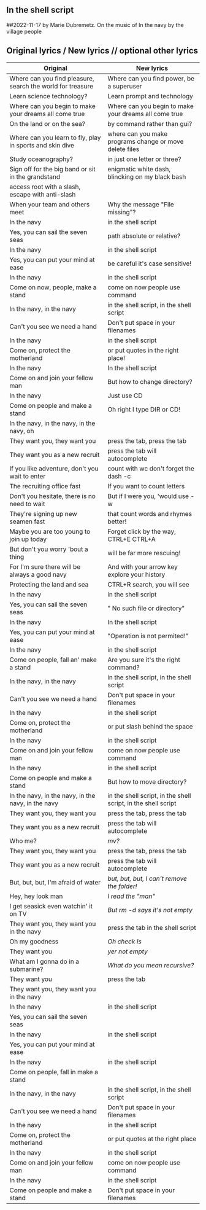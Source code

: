 ## In the shell script

##2022-11-17 by Marie Dubremetz. On the music of In the navy by the village people

## Original lyrics / New lyrics // optional other lyrics

| Original | New lyrics |
| ----------------------------------------------------- | ----------------------------------------------------------------------------------- |
| Where can you find pleasure, search the world for treasure | Where can you find power, be a superuser |
| Learn science technology? | Learn prompt and technology |
| Where can you begin to make your dreams all come true | Where can you begin to make your dreams all come true |           
| On the land or on the sea? |by command rather than gui? |
|    Where can you learn to fly, play in sports and skin dive | where can you make programs change or  move delete files |
| Study oceanography? | in just one letter or three? |
| Sign off for the big band or sit in the grandstand  |  enigmatic white dash, blincking on my black bash  |  | 
access root with a slash, escape with anti-slash |  | search the doc via "man" , shave like Richard stallman |
| When your team and others meet |  Why the message "File missing"?  |  | When others keep double click? |
| In the navy | in the shell script |
| Yes, you can sail the seven seas |  path absolute or relative? |  | yes you can hack everyones'screens |
| In the navy | in the shell script |
| Yes, you can put your mind at ease | be careful it's case sensitive! |
| In the navy | in the shell script |
| Come on now, people, make a stand |  come on now people use command |
| In the navy, in the navy | in the shell script, in the shell script |
| Can't you see we need a hand |  Don't put space in your filenames |
| In the navy | in the shell script |
| Come on, protect the motherland |  or put quotes in the right place! |
| In the navy  |  In the shell script |
| Come on and join your fellow man  |   But how to change directory? |
| In the navy  |  Just use CD |
| Come on people and make a stand  |  Oh right I type DIR or CD! |
| In the navy, in the navy, in the navy, oh |
| They want you, they want you  |  press the tab, press the tab |
| They want you as a new recruit  |  press the tab will autocomplete |
| If you like adventure, don't you wait to enter  |  count with wc don't forget the dash -c |
| The recruiting office fast  |  If you want to count letters |
| Don't you hesitate, there is no need to wait  |  But if I were you, 'would use -w |
| They're signing up new seamen fast  |  that count words and rhymes better! |
| Maybe you are too young to join up today  |  Forget click by the way, CTRL+E CTRL+A |
| But don't you worry 'bout a thing |  will be far more rescuing! |
| For I'm sure there will be always a good navy  |  And with your arrow key explore your history |
| Protecting the land and sea  |  CTRL+R search, you will see |
| In the navy  |  in the shell script |
| Yes, you can sail the seven seas  | " No such file or directory" |
| In the navy | In the shell script
| Yes, you can put your mind at ease |  "Operation is not permited!" |
| In the navy | in the shell script |
| Come on people, fall an' make a stand  | Are you sure it's the right command? |
| In the navy, in the navy | in the shell script, in the shell script |
| Can't you see we need a hand  |  Don't put space in your filenames |
| In the navy | in the shell script |
| Come on, protect the motherland | or put slash behind the space |
| In the navy | in the shell script |
| Come on and join your fellow man |  come on now people use command |
| In the navy | in the shell script |
| Come on people and make a stand |   But how to move directory? |
| In the navy, in the navy, in the navy, in the navy | in the shell script, in the shell script, in the shell script |
| They want you, they want you  |  press the tab, press the tab |
| They want you as a new recruit  |  press the tab will autocomplete |
| Who me? | *mv?* |
| They want you, they want you |  press the tab, press the tab |
| They want you as a new recruit |  press the tab will autocomplete |
| But, but, but, I'm afraid of water | *but, but, but, I can't remove the folder!* |
| Hey, hey look man  | *I read the "man"* |
| I get seasick even watchin' it on TV | *But rm -d says it's not empty* |
| They want you, they want you in the navy | press the tab in the shell script |
| Oh my goodness | *Oh check ls* |
| They want you  | *yer not empty* |
| What am I gonna do in a submarine? | *What do you mean recursive?* |
| They want you | press the tab |
| They want you, they want you in the navy | 
| In the navy | in the shell script |
| Yes, you can sail the seven seas
| In the navy | in the shell script |
| Yes, you can put your mind at ease
| In the navy | in the shell script |
| Come on people, fall in make a stand |
| In the navy, in the navy | in the shell script, in the shell script |
| Can't you see we need a hand  |  Don't put space in your filenames |
| In the navy | in the shell script |
| Come on, protect the motherland |  or put quotes at the right place |
| In the navy | in the shell script |
| Come on and join your fellow man | come on now people use command |
| In the navy | in the shell script |
| Come on people and make a stand | Don't put space in your filenames |